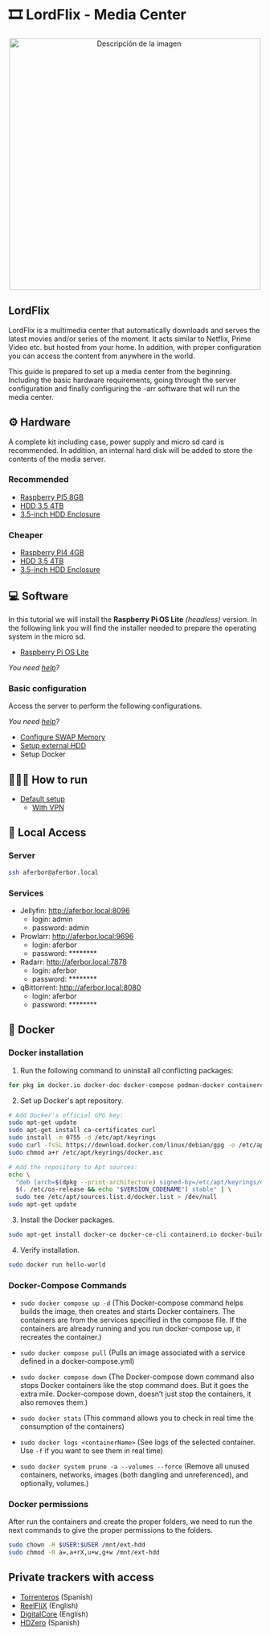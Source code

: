 # 🎞️ LordFlix - Media Center
<div align="center">
 <img src="https://i.imgur.com/IPjv1Rr.jpeg" alt="Descripción de la imagen" height="500" />
</div>

## LordFlix
LordFlix is a multimedia center that automatically downloads and serves the latest movies and/or series of the moment. It acts similar to Netflix, Prime Video etc. but hosted from your home. In addition, with proper configuration you can access the content from anywhere in the world.

This guide is prepared to set up a media center from the beginning. Including the basic hardware requirements, going through the server configuration and finally configuring the -arr software that will run the media center.

## ⚙️ Hardware

A complete kit including case, power supply and micro sd card is recommended. In addition, an internal hard disk will be added to store the contents of the media server.

### Recommended

 - [Raspberry PI5 8GB](https://amzn.to/4hq9mRN)
 - [HDD 3.5 4TB](https://amzn.to/4dSOcIV)
 - [3.5-inch HDD Enclosure](https://amzn.to/4fbvoWc)

### Cheaper
 
 - [Raspberry PI4 4GB](https://amzn.to/3Yuo6rf)
 - [HDD 3.5 4TB](https://amzn.to/3BNyQIr)
 - [3.5-inch HDD Enclosure](https://amzn.to/48aRshz)

## 💻 Software

In this tutorial we will install the **Raspberry Pi OS Lite** *(headless)* version. In the following link you will find the installer needed to prepare the operating system in the micro sd.

  - [Raspberry Pi OS Lite](https://www.raspberrypi.com/software/)

  *You need [help](guides/installing-os.md)?*

### Basic configuration

Access the server to perform the following configurations.

*You need [help](guides/connect-via-ssh.md)?*

  - [Configure SWAP Memory](guides/configure-swap.md)
  - [Setup external HDD](guides/setup-ext-hdd.md)
  - Setup Docker

## 🏃‍♂️‍➡️ How to run

- [Default setup](docker-compose/README.md)
  - [With VPN](docker-compose/vpn/README.md) 

## 🚦 Local Access

### Server

```bash
ssh aferbor@aferbor.local
```

### Services

- Jellyfin: http://aferbor.local:8096
  - login: admin
  - password: admin
- Prowlarr: http://aferbor.local:9696
  - login: aferbor
  - password: \*\*\*\*\*\*\*\*
- Radarr: http://aferbor.local:7878
  - login: aferbor
  - password: \*\*\*\*\*\*\*\*
- qBittorrent: http://aferbor.local:8080
  - login: aferbor
  - password: \*\*\*\*\*\*\*\*

## 🐳 Docker

### Docker installation

1. Run the following command to uninstall all conflicting packages: 

```bash
for pkg in docker.io docker-doc docker-compose podman-docker containerd runc; do sudo apt-get remove $pkg; done
```

2. Set up Docker's apt repository.
```bash
# Add Docker's official GPG key:
sudo apt-get update
sudo apt-get install ca-certificates curl
sudo install -m 0755 -d /etc/apt/keyrings
sudo curl -fsSL https://download.docker.com/linux/debian/gpg -o /etc/apt/keyrings/docker.asc
sudo chmod a+r /etc/apt/keyrings/docker.asc

# Add the repository to Apt sources:
echo \
  "deb [arch=$(dpkg --print-architecture) signed-by=/etc/apt/keyrings/docker.asc] https://download.docker.com/linux/debian \
  $(. /etc/os-release && echo "$VERSION_CODENAME") stable" | \
  sudo tee /etc/apt/sources.list.d/docker.list > /dev/null
sudo apt-get update
```

3. Install the Docker packages.

```bash
sudo apt-get install docker-ce docker-ce-cli containerd.io docker-buildx-plugin docker-compose-plugin
```

4. Verify installation.

```bash
sudo docker run hello-world
```

### Docker-Compose Commands

- `sudo docker compose up -d` (This Docker-compose command helps builds the image, then creates and starts Docker containers. The containers are from the services specified in the compose file. If the containers are already running and you run docker-compose up, it recreates the container.)

- `sudo docker compose pull` (Pulls an image associated with a service defined in a docker-compose.yml)

- `sudo docker compose down` (The Docker-compose down command also stops Docker containers like the stop command does. But it goes the extra mile. Docker-compose down, doesn’t just stop the containers, it also removes them.)

- `sudo docker stats` (This command allows you to check in real time the consumption of the containers)

- `sudo docker logs <containerName>` (See logs of the selected container. Use `-f` if you want to see them in real time)

- `sudo docker system prune -a --volumes --force` (Remove all unused containers, networks, images (both dangling and unreferenced), and optionally, volumes.)

### Docker permissions

After run the containers and create the proper folders, we need to run the next commands to give the proper permissions to the folders.

```bash
sudo chown -R $USER:$USER /mnt/ext-hdd
sudo chmod -R a=,a+rX,u+w,g+w /mnt/ext-hdd
```

## Private trackers with access
 - [Torrenteros](https://torrenteros.org/) (Spanish)
 - [ReelFliX](https://reelflix.xyz/) (English)
 - [DigitalCore](https://digitalcore.club/) (English)
 - [HDZero](https://hdzero.org/) (Spanish)
